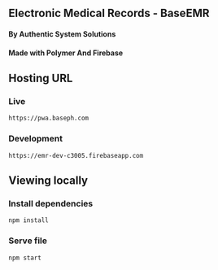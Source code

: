 ## Electronic Medical Records - BaseEMR

#### By Authentic System Solutions

#### Made with Polymer And Firebase

## Hosting URL

### Live
```
https://pwa.baseph.com
```

### Development
```
https://emr-dev-c3005.firebaseapp.com
```

## Viewing locally

### Install dependencies
```
npm install
```

### Serve file
```
npm start
```